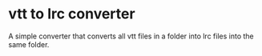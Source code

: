 # vtt to lrc converter

A simple converter that converts all vtt files in a folder into lrc files into the same folder.
